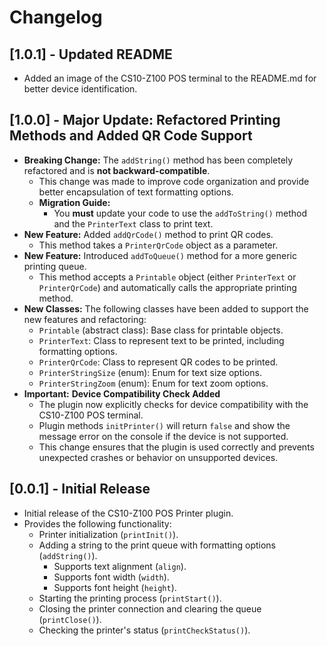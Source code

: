# Changelog

## [1.0.1] - Updated README

* Added an image of the CS10-Z100 POS terminal to the README.md for better device identification.

## [1.0.0] - Major Update: Refactored Printing Methods and Added QR Code Support

* **Breaking Change:** The `addString()` method has been completely refactored and is **not backward-compatible**.
    * This change was made to improve code organization and provide better encapsulation of text formatting options.
    * **Migration Guide:**
        * You **must** update your code to use the `addToString()` method and the `PrinterText` class to print text.
* **New Feature:** Added `addQrCode()` method to print QR codes.
    * This method takes a `PrinterQrCode` object as a parameter.
* **New Feature:** Introduced `addToQueue()` method for a more generic printing queue.
    * This method accepts a `Printable` object (either `PrinterText` or `PrinterQrCode`) and automatically calls the appropriate printing method.
* **New Classes:** The following classes have been added to support the new features and refactoring:
    * `Printable` (abstract class): Base class for printable objects.
    * `PrinterText`: Class to represent text to be printed, including formatting options.
    * `PrinterQrCode`: Class to represent QR codes to be printed.
    * `PrinterStringSize` (enum): Enum for text size options.
    * `PrinterStringZoom` (enum): Enum for text zoom options.
* **Important:** **Device Compatibility Check Added**
    * The plugin now explicitly checks for device compatibility with the CS10-Z100 POS terminal.
    * Plugin methods `initPrinter()` will return `false` and show the message error on the console if the device is not supported.
    * This change ensures that the plugin is used correctly and prevents unexpected crashes or behavior on unsupported devices.

## [0.0.1] - Initial Release

* Initial release of the CS10-Z100 POS Printer plugin.
* Provides the following functionality:
    * Printer initialization (`printInit()`).
    * Adding a string to the print queue with formatting options (`addString()`).
        * Supports text alignment (`align`).
        * Supports font width (`width`).
        * Supports font height (`height`).
    * Starting the printing process (`printStart()`).
    * Closing the printer connection and clearing the queue (`printClose()`).
    * Checking the printer's status (`printCheckStatus()`).
